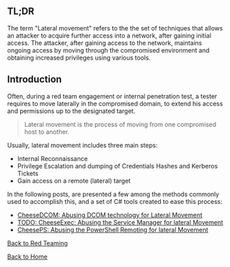 ## TL;DR

The term "Lateral movement" refers to the the set of techniques that allows an attacker to acquire further access into a network, after gaining initial access. The attacker, after gaining access to the network, maintains ongoing access by moving through the compromised environment and obtaining increased privileges using various tools.

## Introduction

Often, during a red team engagement or internal penetration test, a tester requires to move laterally in the compromised domain, to extend his access and permissions up to the designated target.

 >Lateral movement is the process of moving from one compromised host to another. 

Usually, lateral movement includes three main steps:
* Internal Reconnaissance
* Privilege Escalation and dumping of Credentials Hashes and Kerberos Tickets
* Gain access on a remote (lateral) target
 
In the following posts, are presented a few among the methods commonly used to accomplish this, and a set of C# tools created to ease this process:

* [CheeseDCOM: Abusing DCOM technology for Lateral Movement](./LateralMovementDCOM/)
* [TODO: CheeseExec: Abusing the Service Manager for lateral Movement](./)
* [CheesePS: Abusing the PowerShell Remoting for lateral Movement](./LateralMovementPSRemoting/)

[Back to Red Teaming](../)

[Back to Home](https://klezvirus.github.io/)


[1]: https://github.com/klezVirus/CheeseTools